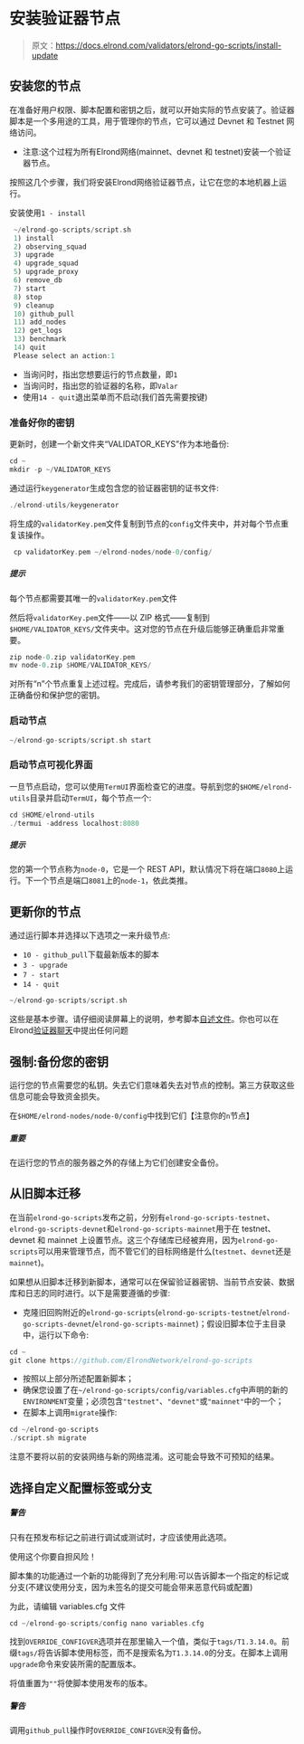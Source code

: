# 安装验证器节点

> 原文：<https://docs.elrond.com/validators/elrond-go-scripts/install-update>

 ## **安装您的节点**

在准备好用户权限、脚本配置和密钥之后，就可以开始实际的节点安装了。验证器脚本是一个多用途的工具，用于管理你的节点，它可以通过 Devnet 和 Testnet 网络访问。

*   注意:这个过程为所有Elrond网络(mainnet、devnet 和 testnet)安装一个验证器节点。

按照这几个步骤，我们将安装Elrond网络验证器节点，让它在您的本地机器上运行。

安装使用`1 - install`

```rust
 ~/elrond-go-scripts/script.sh
 1) install
 2) observing_squad
 3) upgrade
 4) upgrade_squad
 5) upgrade_proxy
 6) remove_db
 7) start
 8) stop
 9) cleanup
 10) github_pull
 11) add_nodes
 12) get_logs
 13) benchmark
 14) quit
 Please select an action:1 
```

*   当询问时，指出您想要运行的节点数量，即`1`
*   当询问时，指出您的验证器的名称，即`Valar`
*   使用`14 - quit`退出菜单而不启动(我们首先需要按键)

### **准备好你的密钥**

更新时，创建一个新文件夹“VALIDATOR_KEYS”作为本地备份:

```rust
cd ~
mkdir -p ~/VALIDATOR_KEYS 
```

通过运行`keygenerator`生成包含您的验证器密钥的证书文件:

```rust
./elrond-utils/keygenerator 
```

将生成的`validatorKey.pem`文件复制到节点的`config`文件夹中，并对每个节点重复该操作。

```rust
 cp validatorKey.pem ~/elrond-nodes/node-0/config/ 
```

##### 提示

每个节点都需要其唯一的`validatorKey.pem`文件

然后将`validatorKey.pem`文件——以 ZIP 格式——复制到`$HOME/VALIDATOR_KEYS/`文件夹中。这对您的节点在升级后能够正确重启非常重要。

```rust
zip node-0.zip validatorKey.pem
mv node-0.zip $HOME/VALIDATOR_KEYS/ 
```

对所有“n”个节点重复上述过程。完成后，请参考我们的密钥管理部分，了解如何正确备份和保护您的密钥。

### **启动节点**

```rust
~/elrond-go-scripts/script.sh start 
```

### **启动节点可视化界面**

一旦节点启动，您可以使用`TermUI`界面检查它的进度。导航到您的`$HOME/elrond-utils`目录并启动`TermUI`，每个节点一个:

```rust
cd $HOME/elrond-utils
./termui -address localhost:8080 
```

##### 提示

您的第一个节点称为`node-0`，它是一个 REST API，默认情况下将在端口`8080`上运行。下一个节点是端口`8081`上的`node-1`，依此类推。

## **更新你的节点**

通过运行脚本并选择以下选项之一来升级节点:

*   `10 - github_pull`下载最新版本的脚本
*   `3 - upgrade`
*   `7 - start`
*   `14 - quit`

```rust
~/elrond-go-scripts/script.sh 
```

这些是基本步骤。请仔细阅读屏幕上的说明，参考脚本[自述文件](https://github.com/ElrondNetwork/elrond-go-scripts/blob/master/README.md)。你也可以在Elrond[验证器聊天](https://t.me/ElrondValidators)中提出任何问题

## **强制:备份您的密钥**

运行您的节点需要您的私钥。失去它们意味着失去对节点的控制。第三方获取这些信息可能会导致资金损失。

在`$HOME/elrond-nodes/node-0/config`中找到它们【注意你的`n`节点】

##### 重要

在运行您的节点的服务器之外的存储上为它们创建安全备份。

## **从旧脚本迁移**

在当前`elrond-go-scripts`发布之前，分别有`elrond-go-scripts-testnet`、`elrond-go-scripts-devnet`和`elrond-go-scripts-mainnet`用于在 testnet、devnet 和 mainnet 上设置节点。这三个存储库已经被弃用，因为`elrond-go-scripts`可以用来管理节点，而不管它们的目标网络是什么(`testnet`、`devnet`还是`mainnet`)。

如果想从旧脚本迁移到新脚本，通常可以在保留验证器密钥、当前节点安装、数据库和日志的同时进行。以下是需要遵循的步骤:

*   克隆旧回购附近的`elrond-go-scripts`(`elrond-go-scripts-testnet`/`elrond-go-scripts-devnet`/`elrond-go-scripts-mainnet`)；假设旧脚本位于主目录中，运行以下命令:

```rust
cd ~
git clone https://github.com/ElrondNetwork/elrond-go-scripts 
```

*   按照以上部分所述配置新脚本；
*   确保您设置了在`~/elrond-go-scripts/config/variables.cfg`中声明的新的`ENVIRONMENT`变量；必须包含`"testnet"`、`"devnet"`或`"mainnet"`中的一个；
*   在脚本上调用`migrate`操作:

```rust
cd ~/elrond-go-scripts
./script.sh migrate 
```

注意不要将以前的安装网络与新的网络混淆。这可能会导致不可预知的结果。

## **选择自定义配置标签或分支**

##### 警告

只有在预发布标记之前进行调试或测试时，才应该使用此选项。

使用这个你要自担风险！

脚本集的功能通过一个新的功能得到了充分利用:可以告诉脚本一个指定的标记或分支(不建议使用分支，因为未签名的提交可能会带来恶意代码或配置)

为此，请编辑 variables.cfg 文件

```rust
cd ~/elrond-go-scripts/config nano variables.cfg 
```

找到`OVERRIDE_CONFIGVER`选项并在那里输入一个值，类似于`tags/T1.3.14.0`。前缀`tags/`将告诉脚本使用标签，而不是搜索名为`T1.3.14.0`的分支。在脚本上调用`upgrade`命令来安装所需的配置版本。

将值重置为`""`将使脚本使用发布的版本。

##### 警告

调用`github_pull`操作时`OVERRIDE_CONFIGVER`没有备份。